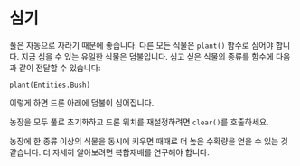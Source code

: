 # 심기
풀은 자동으로 자라기 때문에 좋습니다. 다른 모든 식물은 `plant()` 함수로 심어야 합니다. 지금 심을 수 있는 유일한 식물은 덤불입니다.
심고 싶은 식물의 종류를 함수에 다음과 같이 전달할 수 있습니다:

`plant(Entities.Bush)`

이렇게 하면 드론 아래에 덤불이 심어집니다.

농장을 모두 풀로 초기화하고 드론 위치를 재설정하려면 `clear()`를 호출하세요.

농장에 한 종류 이상의 식물을 동시에 키우면 때때로 더 높은 수확량을 얻을 수 있는 것 같습니다. 더 자세히 알아보려면 복합재배를 연구해야 합니다.